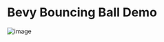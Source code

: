 # Bevy Bouncing Ball Demo 
![image](https://github.com/user-attachments/assets/980cc79f-7781-4c05-a0db-9ed43af9e727)
